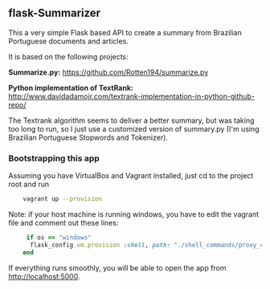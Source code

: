 flask-Summarizer
---------------------------------------------------

This a very simple Flask based API to create a summary from Brazilian Portuguese documents and articles.

It is based on the following projects:

**Summarize.py:**
https://github.com/Rotten194/summarize.py

**Python implementation of TextRank:**
http://www.davidadamojr.com/textrank-implementation-in-python-github-repo/

The Textrank algorithm seems to deliver a better summary, but was taking too
long to run, so I just use a customized version of summary.py (I'm using Brazilian Portuguese
Stopwords and Tokenizer).


### Bootstrapping this app

Assuming you have VirtualBox and Vagrant installed, just cd to the project root and run

```sh
    vagrant up --provision
```

Note: if your host machine is running windows, you have to edit the vagrant
 file and comment out these lines:

```ruby
     if os == "windows"
      flask_config.vm.provision :shell, path: "./shell_commands/proxy_config.sh"
    end
```

If everything runs smoothly, you will be able to open the app from [http://localhost:5000](http://localhost:5000).




